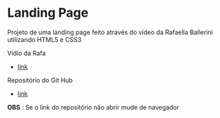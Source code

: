 
# Landing Page

Projeto de uma landing page feito através do vídeo da Rafaella Ballerini utilizando HTML5 e CSS3


Vídio da Rafa
 - [link](https://www.youtube.com/watch?v=llF6vD-RljE&t=805s&ab_channel=RafaellaBallerini)

 Repositório do Git Hub
 - [link](https://francisco-jose-vieira.github.io/Landing-Page/)

**OBS** : Se o link do repositório não abrir mude de navegador
